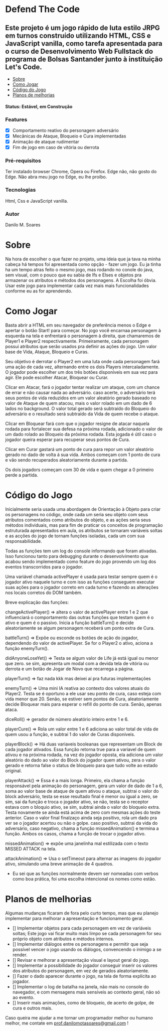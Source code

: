 # Defend The Code

## Este projeto é um jogo rápido de luta estilo JRPG em turnos construído utilizando HTML, CSS e JavaScript vanilla, como tarefa apresentada para o curso de Desenvolvimento Web Fullstack do programa de Bolsas Santander junto à instituição Let's Code.

<!--ts-->

- [Sobre](#Sobre)
- [Como Jogar](#como-jogar)
- [Código do Jogo](#codigo-do-jogo)
- [Planos de melhorias](#planos-de-melhorias)
<!--te-->

<h4> Status: Estável, em Construção</h4>

### Features

- [x] Comportamento reativo do personagem adversário
- [x] Mecânicas de Ataque, Bloqueio e Cura implementadas
- [x] Animação de ataque rudimentar
- [x] Fim de jogo em caso de vitória ou derrota

### Pré-requisitos

Ter instalado browser Chrome, Opera ou Firefox. Edge não, não gosto do Edge. Não abra meu jogo no Edge, eu lhe proíbo.

### Tecnologias

Html, Css e JavaScript vanilla.

### Autor

Danilo M. Soares

# Sobre

Na hora de escolher o que fazer no projeto, uma ideia que ja tava na minha cabeça há tempos foi apresentada como opção - fazer um jogo.
Eu ja tinha ha um tempo atras feito o mesmo jogo, mas rodando no conole do java, sem visual, com o pouco que eu sabia de Ifs e Elses e objetos pra armazenar os atributos e métodos dos personagens.
A Escolha foi óbvia. Usar este jogo para implementar cada vez mais mais funcionalidades conforme eu as for aprendendo.

# Como Jogar

Basta abrir a HTML em seu navegador de preferência menos o Edge e apertar o botão Start! para começar. No jogo você encarnaa personagem à esquerda na tela e enfrentará o personagem à direita, que chamaremos de Player1 e Player2 respectivamente.
Primeiramente, cada personagem possui atributos que serão usados pra definir as ações do jogo. Um valor base de Vida, Ataque, Bloqueio e Curas.

Seu objetivo é derrotar o Player2 em uma luta onde cada personagem fará uma ação de cada vez, alternando entre os dois Players intercaladamente.
O jogador pode escolher um dos três botões disponíveis em sua vez para agir. Ele pode escolher Atacar, Bloquear ou Curar.

Clicar em Atacar, fará o jogador tentar realizar um ataque, com um chance de errar e não causar nada ao adversário. caso acerte, o adversário terá seus pontos de vida reduzidos em um valor aleatório gerado baseado no valor de Ataque de quem atacou, mais o valor rolado em um dado de 6 lados no background. O valor total gerado será subtraído do Bloqueio do adversário e o resultado será subtraído da Vida de quem recebe o ataque.

Clicar em Bloquear fará com que o jogador resigne de atacar naquela rodada para fortalecer sua defesa na próxima rodada, adicionado o valor de um dado rolado ao Bloqueio da próxima rodada. Esta jogada é útil caso o jogador queira esperar para recuperar seus pontos de Cura.

Clicar em Curar gastará um ponto de cura para repor um valor aleatório gerado no dado de volta á sua vida. Ambos começam com 1 ponto de cura e vão sendo recuperados aleatoriamente durante a partida.

Os dois jogadors começam com 30 de vida e quem chegar a 0 primeiro perde a partida.

# Código do Jogo

Inicialmente seria usada uma abordagem de Orientação à Objeto para criar os personagens no código, onde cada um seria seu objeto com seus atributos comentados como atributos do objeto, e as ações seria seus métodos individuais, mas para fim de praticar os conceitos de programação estruturada apresentados em aula, os atributos se tornaram variáveis soltas e as acções do jogo de tornam funções isoladas, cada um com sua responsabilidade.

Todas as funções tem um log do console informando que foram ativadas. Isso funcionou tanto para debugging durante o desenvolvimento que acabou sendo implementado como feature do jogo provendo um log dos eventos transcorridos para o jogador.

Uma variável chamada activePlayer é usada para testar sempre quem é o jogador ativo naquele turno e com isso as funções conseguem executar suas ações para o jogador correto em cada turno e fazendo as alterações nos locais corretos do DOM também.

Breve explicação das funções:

changeActivePlayer() => altera o valor de activePlayer entre 1 e 2 que influenciará o comportamento das outras funções que testam quem é o ativo e quem é o passivo. Inicia a função battleTurn() e decide aleatoriamente se algum personagem receberá um ponto extra de Cura.

battleTurn() => Expõe ou esconde os botões de ação do jogador, dependendo do valor de activePlayer. Se for o Player2 o ativo, aciona a função enemyTurn().

didAnyoneLoseYet() => Testa se algum valor de Life já está igual ou menor que zero. se sim, apresenta um modal com a devida tela de vitória ou derrota e um botão de Jogar de Novo que recarrega a página.

playerTurn() => faz nada kkk mas deixei aí pra futuras implementações

enemyTurn() => Uma mini IA reativa ao contexto dos valores atuais do Player2. Testa se é oportuno a ele usar seu ponto de cura, caso esteja com vida menor que 20. Senão, se estiver sem pontos de Cura, aleatoriamente decide Bloquear mais para esperar o refill do ponto de cura. Senão, apenas ataca.

diceRoll() => gerador de número aleatório inteiro entre 1 e 6.

playerCure() => Rola um valor entre 1 e 6 adiciona ao valor total de vida de quem usou a função, e subtrai 1 do valor de Curas disponíveis.

playerBlock() => Há duas variaveis booleanas que representam um Block de cada jogador ativados. Essa função retorna true para a variavel de quem ativou e na próxima rodada, na vez do jogador oposta, ela adiciona um valor aleatório do dado ao valor do Block do jogador quem ativou, zera o valor gerado e retorna false o status de bloqueio para que tudo volte ao estado original.

playerAttack() => Essa é a mais longa. Primeiro, ela chama a função responsável pela animação do personagem, gera um valor de dado de 1 a 6, soma ao valor base de ataque de quem ativou o ataque, subtrai o valor do block adversário, testa se esse resultado final é menor ou igual a zero, se sim, sai da função e troca o jogador ativo, se não, testa se o receptor estava com o bloquio ativo, se sim, subtrai ainda o valor do bloqueio extra. Testa novamente se ainda está acima de zero com mesmas ações do teste anterior.
Caso o valor final finalzaço ainda seja positivo, rola um dado pra ver se o jogador acertou ou não o golpe. caso positivo, subtrai da vida do adversário, caso negativo, chama a função missedAnimation() e termina a função. Ambos os casos, chama a função de trocar o jogador ativo.

missedAnimation() => expõe uma janelinha mal estilizada com o texto MISSED ATTACK na tela.

attackAnimation() => Usa o setTimeout para alternar as imagens do jogador ativo, simulando uma breve animação de 4 quadros.

- Eu sei que as funções normalmente devem ser nomeadas com verbos como boa prática, foi uma escolha intencional os nomes como estão.

# Planos de melhorias

Algumas mudanças ficaram de fora pelo curto tempo, mas que eu planejo implementar para melhorar a apresentação e funcionamento geral.

- [] Implementar objetos para cada personagem em vez de variáveis soltas; Este jogo vai ficar muito mais limpo se cada personagem for seu próprio objeto com atributos e métodos internos.
- [] Implementar diálogos entre os personagens e permitir que seja possível vencer o jogo usando os diálogos, convencendo o inimigo a se render.
- [] Revisar e melhorar a apresentação visual e layout geral do jogo.
- [] Implementar a possibilidade do jogador conseguir inserir os valores dos atributos do personagem, em vez de gerados aleatoriamente.
- [] Fazer o dado aparecer durante o jogo, na tela de forma explícita ao jogador.
- [] Implementar o log de batalha na janela, não mais no console do navegador, e com mensagens mais sensíveis ao contexto geral, não só ao evento.
- [] Inserir mais animações, como de bloqueio, de acerto de golpe, de cura e outros mais.

Caso queira me ajudar a me tornar um programador melhor ou humano melhor, me contate em prof.danilomotasoares@gmail.com !
